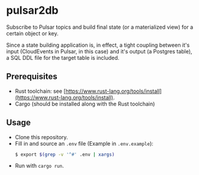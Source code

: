 # pulsar2db

Subscribe to Pulsar topics and build final state (or a materialized view) for a
certain object or key.

Since a state building application is, in effect, a tight coupling between it's
input (CloudEvents in Pulsar, in this case) and it's output (a Postgres table),
a SQL DDL file for the target table is included.

## Prerequisites

- Rust toolchain: see [https://www.rust-lang.org/tools/install](https://www.rust-lang.org/tools/install).
- Cargo (should be installed along with the Rust toolchain)

## Usage

- Clone this repository.
- Fill in and source an `.env` file (Example in `.env.example`):
  ```bash
  $ export $(grep -v '^#' .env | xargs)
  ```
- Run with `cargo run`.
